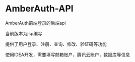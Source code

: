 # AmberAuth-API
AmberAuth前端登录的后端api

当前版本为jsp编写

提供了用户登录、注册、查询、修改、验证码等功能

使用IDEA开发，需要填写邮箱账户，腾讯云账户，数据库等信息
